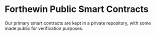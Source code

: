 # Forthewin Public Smart Contracts

Our primary smart contracts are kept in a private repository, with some made public for verification purposes.
